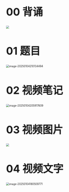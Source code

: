 # 00 背诵

<img src="https://cvp.oss-cn-shanghai.aliyuncs.com/202501051536359.png" style="zoom:50%;" />



# 01 题目

<img src="https://cvp.oss-cn-shanghai.aliyuncs.com/202501042101538.png" alt="image-20250104210134494" style="zoom:50%;" />



# 02 视频笔记

<img src="https://cvp.oss-cn-shanghai.aliyuncs.com/202501042059800.png" alt="image-20250104205917609" style="zoom:50%;" />



# 03 视频图片

<img src="https://cvp.oss-cn-shanghai.aliyuncs.com/202501041724983.png" style="zoom:50%;" />



# 04 视频文字

<img src="https://cvp.oss-cn-shanghai.aliyuncs.com/202501041805058.png" alt="image-20250104180509771" style="zoom:50%;" />
